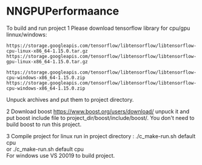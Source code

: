 # NNGPUPerformaance
To build and run project 
1 Please download tensorflow library for cpu/gpu linnux/windows:

	https://storage.googleapis.com/tensorflow/libtensorflow/libtensorflow-cpu-linux-x86_64-1.15.0.tar.gz
    https://storage.googleapis.com/tensorflow/libtensorflow/libtensorflow-gpu-linux-x86_64-1.15.0.tar.gz
    
    https://storage.googleapis.com/tensorflow/libtensorflow/libtensorflow-cpu-windows-x86_64-1.15.0.zip
    https://storage.googleapis.com/tensorflow/libtensorflow/libtensorflow-cpu-windows-x86_64-1.15.0.zip
Unpuck archives and put them to project directory.

2 Download boost https://www.boost.org/users/download/ unpuck it and put boost include file to 
project_dir/boost/include/boost/. You don't need to build boost to run this project.

3 Compile project for linux run in project directory : 
./c_make-run.sh default cpu   
or 
./c_make-run.sh default cpu   
For windows use VS 20019 to build project.

